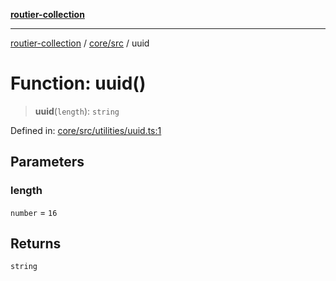 [**routier-collection**](../../../README.md)

***

[routier-collection](../../../README.md) / [core/src](../README.md) / uuid

# Function: uuid()

> **uuid**(`length`): `string`

Defined in: [core/src/utilities/uuid.ts:1](https://github.com/Agrejus/routier/blob/ae307d61bf9883ec014a438be7cbd96d2060d092/core/src/utilities/uuid.ts#L1)

## Parameters

### length

`number` = `16`

## Returns

`string`
